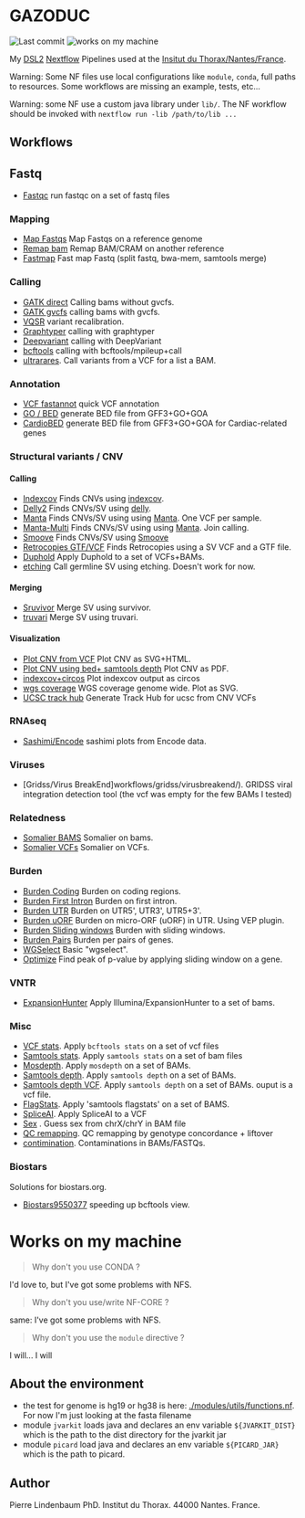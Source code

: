 GAZODUC
=======

![Last commit](https://img.shields.io/github/last-commit/lindenb/gazoduc-nf.png)
![works on my machine](https://img.shields.io/static/v1?label=works+on&message=my+machine&color=green)

My [DSL2](https://www.nextflow.io/docs/latest/dsl2.html) [Nextflow](https://www.nextflow.io) Pipelines used at the [Insitut du Thorax/Nantes/France](https://umr1087.univ-nantes.fr/).

Warning: Some NF files use local configurations like `module`, `conda`, full paths to resources. Some workflows are missing an example, tests, etc...

Warning: some NF use a custom java library under `lib/`. The NF workflow should be invoked with `nextflow run -lib /path/to/lib ... `

## Workflows

## Fastq

  * [Fastqc](workflows/fastqc/) run fastqc on a set of fastq files

### Mapping

  * [Map Fastqs](workflows/mapping/map.fastqs/) Map Fastqs on a reference genome 
  * [Remap bam](workflows/mapping/remap.bwa/) Remap BAM/CRAM on another reference 
  * [Fastmap](workflows/mapping/fastmap/) Fast map Fastq (split fastq, bwa-mem, samtools merge)

### Calling

  * [GATK direct](workflows/gatk/gatk4direct/) Calling bams without gvcfs.
  * [GATK gvcfs](workflows/gatk/gatk4gvcfs/) calling bams with gvcfs.
  * [VQSR](workflows/vqsr/) variant recalibration.
  * [Graphtyper](workflows/graphtyper/graphtyper.genotype/) calling with graphtyper
  * [Deepvariant](workflows/deepvariant) calling with DeepVariant
  * [bcftools](workflows/bcftools/calling) calling with bcftools/mpileup+call
  * [ultrarares](workflows/ultrarares). Call variants from a VCF for a list a BAM.

### Annotation

  * [VCF fastannot](annotation/fastannot/) quick VCF annotation
  * [GO / BED](workflows/go4bed) generate BED file from GFF3+GO+GOA
  * [CardioBED](workflows/cardiobed) generate BED file from GFF3+GO+GOA for Cardiac-related genes

### Structural variants / CNV

#### Calling

  * [Indexcov](workflows/indexcov/) Finds CNVs using [indexcov](https://github.com/brentp/goleft/tree/master/indexcov#indexcov).
  * [Delly2](workflows/delly2/) Finds CNVs/SV using [delly](https://github.com/dellytools/delly).
  * [Manta](workflows/manta/) Finds CNVs/SV using using [Manta](https://github.com/Illumina/manta). One VCF per sample.
  * [Manta-Multi](workflows/manta.multi/) Finds CNVs/SV using using [Manta](https://github.com/Illumina/manta). Join calling.
  * [Smoove](workflows/smoove/) Finds CNVs/SV using [Smoove](https://github.com/brentp/smoove)
  * [Retrocopies GTF/VCF](workflows/retrocopy/vcf.retrocopy) Finds Retrocopies using a SV VCF and a GTF file.
  * [Duphold](workflows/duphold) Apply Duphold to a set of VCFs+BAMs.
  * [etching](workflows/etching.germline) Call germline SV using etching. Doesn't work for now.

#### Merging

  * [Sruvivor](workflows/survivor) Merge SV using survivor.
  * [truvari](workflows/truvari) Merge SV using truvari.

#### Visualization

  * [Plot CNV from VCF](workflows/cnvplotter) Plot CNV as SVG+HTML.
  * [Plot CNV using bed+ samtools depth](workflows/plotcoverage) Plot CNV as PDF.
  * [indexcov+circos](workflows/indexcov.circos) Plot indexcov output as circos
  * [wgs coverage](workflows/wgscovplot) WGS coverage genome wide. Plot as SVG.
  * [UCSC track hub](workflows/trackhub) Generate Track Hub for ucsc from CNV VCFs

### RNAseq

  * [Sashimi/Encode](workflows/sashimi.encode/) sashimi plots from Encode data.

### Viruses

  * [Gridss/Virus BreakEnd]workflows/gridss/virusbreakend/).  GRIDSS viral integration detection tool (the vcf was empty for the few BAMs I tested)

### Relatedness

  * [Somalier BAMS](workflows/somalier/somalier.bams/) Somalier on bams.
  * [Somalier VCFs](workflows/somalier/somalier.vcfs/) Somalier on VCFs.

### Burden

  * [Burden Coding](workflows/burden/burden.coding.01/) Burden on coding regions.
  * [Burden First Intron](workflows/burden/burden.first.intron/) Burden on first intron.
  * [Burden UTR](workflows/burden/burden.utr/) Burden on UTR5', UTR3', UTR5+3'.
  * [Burden uORF](workflows/burden/burden.uorf.vep/) Burden on micro-ORF (uORF) in UTR. Using VEP plugin.
  * [Burden Sliding windows](burden/burden.sliding.window/) Burden with sliding windows.
  * [Burden Pairs](burden/burden.pairs) Burden per pairs of genes.
  * [WGSelect](workflows/wgselect/basic) Basic "wgselect".
  * [Optimize](workflows/burden/optimize.rvtests) Find peak of p-value by applying sliding window on a gene.

### VNTR

  * [ExpansionHunter](workflows/expansionhunter/) Apply Illumina/ExpansionHunter to a set of bams.

### Misc

  * [VCF stats](workflows/vcfstats/vcfstats01/README.md). Apply `bcftools stats` on a set of vcf files
  * [Samtools stats](workflows/bamstats/bamstats01/README.md). Apply `samtools stats` on a set of bam files
  * [Mosdepth](workflows/mosdepth/). Apply `mosdepth` on a set of BAMs.
  * [Samtools depth](workflows/samtoolsdepth/). Apply `samtools depth` on a set of BAMs.
  * [Samtools depth VCF](workflows/depthvcf/). Apply `samtools depth` on a set of BAMs. ouput is a vcf file.
  * [FlagStats](workflows/flagstats/). Apply 'samtools flagstats' on a set of BAMS.
  * [SpliceAI](workflows/spliceai). Apply SpliceAI to a VCF
  * [Sex](workflows/guesssex) . Guess sex from chrX/chrY in BAM file
  * [QC remapping](workflows/comparemapping). QC remapping by genotype concordance + liftover
  * [contimination](workflows/contamination). Contaminations in BAMs/FASTQs.

### Biostars

Solutions for biostars.org.

  + [Biostars9550377](workflows/biostars/biostars9550377.nf) speeding up bcftools view.



# Works on my machine

> Why don't you use CONDA ?

I'd love to, but I've got some problems with NFS.

> Why don't you use/write NF-CORE ?

same: I've got some problems with NFS.

> Why don't you use the `module` directive ?

I will... I will

## About the environment

 * the test for genome is hg19 or hg38 is  here: [./modules/utils/functions.nf](./modules/utils/functions.nf). For now I'm just looking at the fasta filename
 * module `jvarkit` loads java and declares an env variable `${JVARKIT_DIST}` which is the path to the dist directory for the jvarkit jar
 * module `picard` load java and declares an env variable `${PICARD_JAR}` which is the path to picard.

## Author

Pierre Lindenbaum PhD. Institut du Thorax. 44000 Nantes. France.

